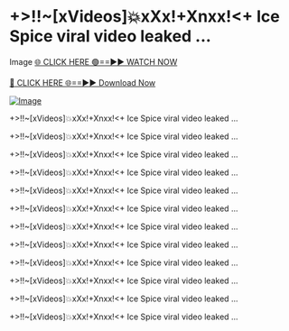 # +>!!~[xVideos]💥️xXx!+Xnxx!<+ Ice Spice viral video leaked ...

Image
[🌐 CLICK HERE 🟢==►► WATCH NOW](http://live-tvstream.com/2025/01/26/viral-video/)

[🔴 CLICK HERE 🌐==►► Download Now](http://live-tvstream.com/2025/01/26/viral-video)

[![Image](https://github.com/user-attachments/assets/a0411060-44d6-429a-b74c-272b07b98f91)](http://live-tvstream.com/2025/01/26/viral-video)

+>!!~[xVideos]💥️xXx!+Xnxx!<+ Ice Spice viral video leaked ...


+>!!~[xVideos]💥️xXx!+Xnxx!<+ Ice Spice viral video leaked ...


+>!!~[xVideos]💥️xXx!+Xnxx!<+ Ice Spice viral video leaked ...


+>!!~[xVideos]💥️xXx!+Xnxx!<+ Ice Spice viral video leaked ...


+>!!~[xVideos]💥️xXx!+Xnxx!<+ Ice Spice viral video leaked ...


+>!!~[xVideos]💥️xXx!+Xnxx!<+ Ice Spice viral video leaked ...


+>!!~[xVideos]💥️xXx!+Xnxx!<+ Ice Spice viral video leaked ...


+>!!~[xVideos]💥️xXx!+Xnxx!<+ Ice Spice viral video leaked ...


+>!!~[xVideos]💥️xXx!+Xnxx!<+ Ice Spice viral video leaked ...


+>!!~[xVideos]💥️xXx!+Xnxx!<+ Ice Spice viral video leaked ...


+>!!~[xVideos]💥️xXx!+Xnxx!<+ Ice Spice viral video leaked ...


+>!!~[xVideos]💥️xXx!+Xnxx!<+ Ice Spice viral video leaked ...
